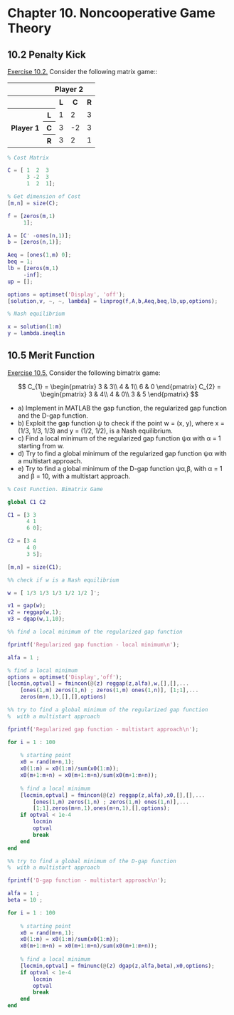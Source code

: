 # Chapter 10. Noncooperative Game Theory 

## 10.2 Penalty Kick
[Exercise 10.2.](https://github.com/MarshaGomez/Optimization-Matlab-Exams/blob/master/Practice/Chapter%2010/Exercise_10_2.mlx) Consider the following matrix game::

<table>
  <tr>
    <th> </th>
    <th colspan="4">Player 2</th>
  </tr>
  <tr>
    <th> </th>
    <th> </th>
    <th>L</th>
    <th>C</th>
    <th>R</th>
  </tr>
  <tr>
    <th rowspan="4">Player 1</th>
  </tr>
   <tr>
    <th>L</th>
    <td>1</td>
    <td>2</td>
    <td>3</td>
  </tr>
   <tr>
    <th>C</th>
    <td>3</td>
    <td>-2</td>
    <td>3</td>
  </tr>
   <tr>
    <th>R</th>
    <td>3</td>
    <td>2</td>
    <td>1</td>
  </tr>
</table>



````matlab
% Cost Matrix

C = [ 1  2  3
      3 -2  3
      1  2  1];

% Get dimension of Cost
[m,n] = size(C);

f = [zeros(m,1)
     1];

A = [C' -ones(n,1)];
b = [zeros(n,1)];

Aeq = [ones(1,m) 0];
beq = 1;
lb = [zeros(m,1) 
     -inf];
up = [];

options = optimset('Display', 'off');
[solution,v, ~, ~, lambda] = linprog(f,A,b,Aeq,beq,lb,up,options);

% Nash equilibrium

x = solution(1:m)
y = lambda.ineqlin
````

## 10.5 Merit Function
[Exercise 10.5.](https://github.com/MarshaGomez/Optimization-Matlab-Exams/blob/master/Practice/Chapter%2010/Exercise_10_5.mlx) Consider the following bimatrix game:


$$ C_{1} = \begin{pmatrix}
3 & 3\\ 
4 & 1\\ 
6 & 0
\end{pmatrix}   C_{2} = \begin{pmatrix}
3 & 4\\ 
4 & 0\\ 
3 & 5
\end{pmatrix} $$

* a) Implement in MATLAB the gap function, the regularized gap function and the D-gap function.
* b) Exploit the gap function ψ to check if the point w = (x, y), where x = (1/3, 1/3, 1/3) and y = (1/2, 1/2), is a Nash equilibrium.
* c) Find a local minimum of the regularized gap function ψα with α = 1 starting from w.
* d) Try to find a global minimum of the regularized gap function ψα with a multistart approach.
* e) Try to find a global minimum of the D-gap function ψα,β, with α = 1 and β = 10, with a multistart approach.


````matlab
% Cost Function. Bimatrix Game

global C1 C2

C1 = [3 3
      4 1
      6 0];

C2 = [3 4
      4 0
      3 5];

[m,n] = size(C1);

%% check if w is a Nash equilibrium

w = [ 1/3 1/3 1/3 1/2 1/2 ]';

v1 = gap(w);
v2 = reggap(w,1);
v3 = dgap(w,1,10);

%% find a local minimum of the regularized gap function

fprintf('Regularized gap function - local minimum\n');

alfa = 1 ;

% find a local minimum
options = optimset('Display','off');
[locmin,optval] = fmincon(@(z) reggap(z,alfa),w,[],[],...
    [ones(1,m) zeros(1,n) ; zeros(1,m) ones(1,n)], [1;1],...
    zeros(m+n,1),[],[],options)

%% try to find a global minimum of the regularized gap function
%  with a multistart approach

fprintf('Regularized gap function - multistart approach\n');

for i = 1 : 100
    
    % starting point
    x0 = rand(m+n,1);
    x0(1:m) = x0(1:m)/sum(x0(1:m));
    x0(m+1:m+n) = x0(m+1:m+n)/sum(x0(m+1:m+n));
    
    % find a local minimum
    [locmin,optval] = fmincon(@(z) reggap(z,alfa),x0,[],[],...
        [ones(1,m) zeros(1,n) ; zeros(1,m) ones(1,n)],...
        [1;1],zeros(m+n,1),ones(m+n,1),[],options);
    if optval < 1e-4
        locmin
        optval
        break
    end
end

%% try to find a global minimum of the D-gap function
%  with a multistart approach

fprintf('D-gap function - multistart approach\n');

alfa = 1 ;
beta = 10 ;

for i = 1 : 100
    
    % starting point
    x0 = rand(m+n,1);
    x0(1:m) = x0(1:m)/sum(x0(1:m));
    x0(m+1:m+n) = x0(m+1:m+n)/sum(x0(m+1:m+n));
    
    % find a local minimum
    [locmin,optval] = fminunc(@(z) dgap(z,alfa,beta),x0,options);
    if optval < 1e-4
        locmin
        optval
        break
    end
end
````
